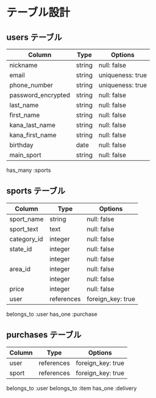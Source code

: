 # テーブル設計

## users テーブル

| Column             | Type   | Options          |
| ------------------ | ------ | ---------------- |
| nickname           | string | null: false      |
| email              | string | uniqueness: true |
| phone_number       | string | uniqueness: true |
| password_encrypted | string | null: false      |
| last_name          | string | null: false      |
| first_name         | string | null: false      |
| kana_last_name     | string | null: false      |
| kana_first_name    | string | null: false      |
| birthday           | date   | null: false      |
| main_sport         | string | null: false      |
<!-- メインスポーツ→趣味（複数選択可）を実装予定 -->

has_many :sports

## sports テーブル

| Column       | Type       | Options           |
| ------------ | ---------- | ----------------- |
| sport_name   | string     | null: false       |
| sport_text   | text       | null: false       |
| category_id  | integer    | null: false       |
| state_id     | integer    | null: false       |
|              | integer    | null: false       |
| area_id      | integer    | null: false       |
|              | integer    | null: false       |
| price        | integer    | null: false       |
| user         | references | foreign_key: true |

belongs_to :user 
has_one :purchase

## purchases テーブル

| Column    | Type       | Options           |
| --------- | ---------- | ----------------- |
| user      | references | foreign_key: true |
| sport      | references | foreign_key: true |

belongs_to :user 
belongs_to :item 
has_one :delivery
<!-- 
## deliveries テーブル
| Column        | Type       | Options           |
| ------------- | ---------- | ----------------- |
| post_number   | string     | null: false       |
| area_id       | integer    | null: false       |
| city          | string     | null: false       |
| address       | string     | null: false       |
| building      | string     |                   |
| phone_number  | string     | null: false       |
| purchase      | references | foreign_key: true |

belongs_to :purchase -->